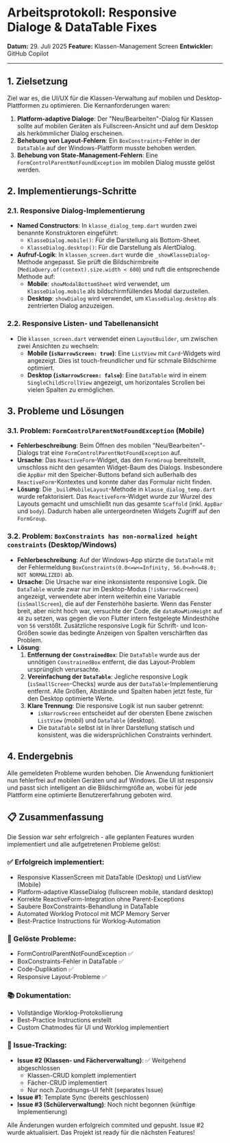 # Arbeitsprotokoll: Responsive Dialoge & DataTable Fixes

**Datum:** 29. Juli 2025
**Feature:** Klassen-Management Screen
**Entwickler:** GitHub Copilot

---

## 1. Zielsetzung

Ziel war es, die UI/UX für die Klassen-Verwaltung auf mobilen und Desktop-Plattformen zu optimieren. Die Kernanforderungen waren:

1.  **Platform-adaptive Dialoge**: Der "Neu/Bearbeiten"-Dialog für Klassen sollte auf mobilen Geräten als Fullscreen-Ansicht und auf dem Desktop als herkömmlicher Dialog erscheinen.
2.  **Behebung von Layout-Fehlern**: Ein `BoxConstraints`-Fehler in der `DataTable` auf der Windows-Plattform musste behoben werden.
3.  **Behebung von State-Management-Fehlern**: Eine `FormControlParentNotFoundException` im mobilen Dialog musste gelöst werden.

## 2. Implementierungs-Schritte

### 2.1. Responsive Dialog-Implementierung

-   **Named Constructors**: In `klasse_dialog_temp.dart` wurden zwei benannte Konstruktoren eingeführt:
    -   `KlasseDialog.mobile()`: Für die Darstellung als Bottom-Sheet.
    -   `KlasseDialog.desktop()`: Für die Darstellung als AlertDialog.
-   **Aufruf-Logik**: In `klassen_screen.dart` wurde die `_showKlasseDialog`-Methode angepasst. Sie prüft die Bildschirmbreite (`MediaQuery.of(context).size.width < 600`) und ruft die entsprechende Methode auf:
    -   **Mobile**: `showModalBottomSheet` wird verwendet, um `KlasseDialog.mobile` als bildschirmfüllendes Modal darzustellen.
    -   **Desktop**: `showDialog` wird verwendet, um `KlasseDialog.desktop` als zentrierten Dialog anzuzeigen.

### 2.2. Responsive Listen- und Tabellenansicht

-   Die `klassen_screen.dart` verwendet einen `LayoutBuilder`, um zwischen zwei Ansichten zu wechseln:
    -   **Mobile (`isNarrowScreen: true`)**: Eine `ListView` mit `Card`-Widgets wird angezeigt. Dies ist touch-freundlicher und für schmale Bildschirme optimiert.
    -   **Desktop (`isNarrowScreen: false`)**: Eine `DataTable` wird in einem `SingleChildScrollView` angezeigt, um horizontales Scrollen bei vielen Spalten zu ermöglichen.

## 3. Probleme und Lösungen

### 3.1. Problem: `FormControlParentNotFoundException` (Mobile)

-   **Fehlerbeschreibung**: Beim Öffnen des mobilen "Neu/Bearbeiten"-Dialogs trat eine `FormControlParentNotFoundException` auf.
-   **Ursache**: Das `ReactiveForm`-Widget, das den `FormGroup` bereitstellt, umschloss nicht den gesamten Widget-Baum des Dialogs. Insbesondere die `AppBar` mit den Speicher-Buttons befand sich außerhalb des `ReactiveForm`-Kontextes und konnte daher das Formular nicht finden.
-   **Lösung**: Die `_buildMobileLayout`-Methode in `klasse_dialog_temp.dart` wurde refaktorisiert. Das `ReactiveForm`-Widget wurde zur Wurzel des Layouts gemacht und umschließt nun das gesamte `Scaffold` (inkl. `AppBar` und `body`). Dadurch haben alle untergeordneten Widgets Zugriff auf den `FormGroup`.

### 3.2. Problem: `BoxConstraints has non-normalized height constraints` (Desktop/Windows)

-   **Fehlerbeschreibung**: Auf der Windows-App stürzte die `DataTable` mit der Fehlermeldung `BoxConstraints(0.0<=w<=Infinity, 56.0<=h<=48.0; NOT NORMALIZED)` ab.
-   **Ursache**: Die Ursache war eine inkonsistente responsive Logik. Die `DataTable` wurde zwar nur im Desktop-Modus (`!isNarrowScreen`) angezeigt, verwendete aber intern weiterhin eine Variable (`isSmallScreen`), die auf der Fensterhöhe basierte. Wenn das Fenster breit, aber nicht hoch war, versuchte der Code, die `dataRowMinHeight` auf `48` zu setzen, was gegen die von Flutter intern festgelegte Mindesthöhe von `56` verstößt. Zusätzliche responsive Logik für Schrift- und Icon-Größen sowie das bedingte Anzeigen von Spalten verschärften das Problem.
-   **Lösung**:
    1.  **Entfernung der `ConstrainedBox`**: Die `DataTable` wurde aus der unnötigen `ConstrainedBox` entfernt, die das Layout-Problem ursprünglich verursachte.
    2.  **Vereinfachung der `DataTable`**: Jegliche responsive Logik (`isSmallScreen`-Checks) wurde aus der `DataTable`-Implementierung entfernt. Alle Größen, Abstände und Spalten haben jetzt feste, für den Desktop optimierte Werte.
    3.  **Klare Trennung**: Die responsive Logik ist nun sauber getrennt:
        -   `isNarrowScreen` entscheidet auf der obersten Ebene zwischen `ListView` (mobil) und `DataTable` (desktop).
        -   Die `DataTable` selbst ist in ihrer Darstellung statisch und konsistent, was die widersprüchlichen Constraints verhindert.

## 4. Endergebnis

Alle gemeldeten Probleme wurden behoben. Die Anwendung funktioniert nun fehlerfrei auf mobilen Geräten und auf Windows. Die UI ist responsiv und passt sich intelligent an die Bildschirmgröße an, wobei für jede Plattform eine optimierte Benutzererfahrung geboten wird.

## 📋 Zusammenfassung

Die Session war sehr erfolgreich - alle geplanten Features wurden implementiert und alle aufgetretenen Probleme gelöst:

### ✅ Erfolgreich implementiert:
- Responsive KlassenScreen mit DataTable (Desktop) und ListView (Mobile)
- Platform-adaptive KlasseDialog (fullscreen mobile, standard desktop)
- Korrekte ReactiveForm-Integration ohne Parent-Exceptions
- Saubere BoxConstraints-Behandlung in DataTable
- Automated Worklog Protocol mit MCP Memory Server
- Best-Practice Instructions für Worklog-Automation

### 🔧 Gelöste Probleme:
- FormControlParentNotFoundException ✅
- BoxConstraints-Fehler in DataTable ✅
- Code-Duplikation ✅
- Responsive Layout-Probleme ✅

### 📚 Dokumentation:
- Vollständige Worklog-Protokollierung
- Best-Practice Instructions erstellt
- Custom Chatmodes für UI und Worklog implementiert

### 🎯 Issue-Tracking:
- **Issue #2 (Klassen- und Fächerverwaltung)**: ✅ Weitgehend abgeschlossen
  - Klassen-CRUD komplett implementiert
  - Fächer-CRUD implementiert
  - Nur noch Zuordnungs-UI fehlt (separates Issue)
- **Issue #1**: Template Sync (bereits geschlossen)
- **Issue #3 (Schülerverwaltung)**: Noch nicht begonnen (künftige Implementierung)

Alle Änderungen wurden erfolgreich commited und gepusht. Issue #2 wurde aktualisiert. Das Projekt ist ready für die nächsten Features!
